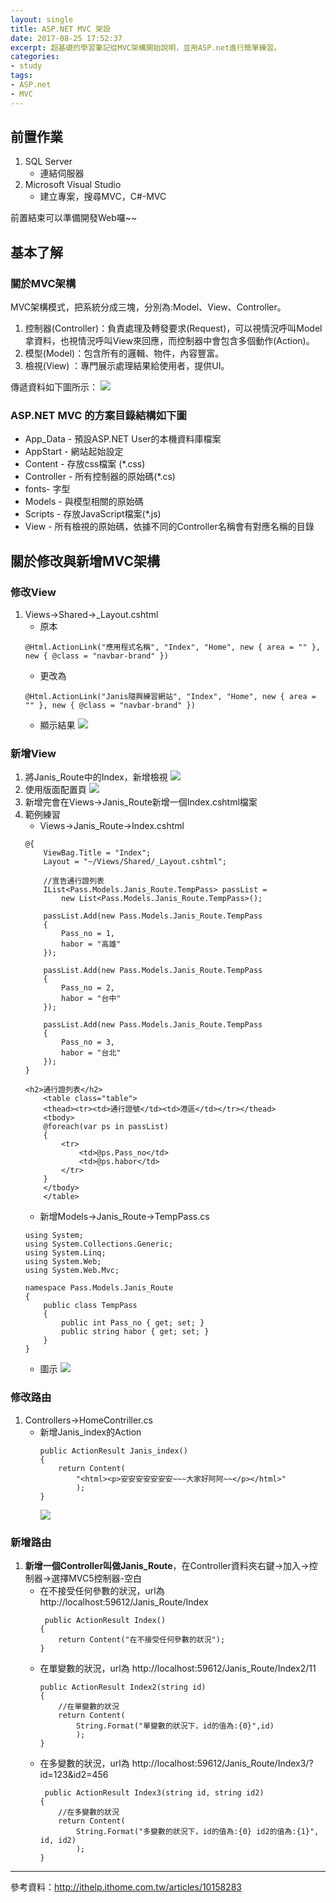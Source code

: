 ```yaml
---
layout: single
title: ASP.NET MVC 架設
date: 2017-08-25 17:52:37
excerpt: 超基礎的學習筆記從MVC架構開始說明，並用ASP.net進行簡單練習。
categories:
- study
tags:
- ASP.net
- MVC
---
```


## 前置作業
1. SQL Server
    * 連結伺服器
2. Microsoft Visual Studio
    * 建立專案，搜尋MVC，C#-MVC

前置結束可以準備開發Web囉~~

## 基本了解
### 關於MVC架構
MVC架構模式，把系統分成三塊，分別為:Model、View、Controller。
1. 控制器(Controller)：負責處理及轉發要求(Request)，可以視情況呼叫Model拿資料，也視情況呼叫View來回應，而控制器中會包含多個動作(Action)。
2. 模型(Model)：包含所有的邏輯、物件，內容豐富。
3. 檢視(View) ：專門展示處理結果給使用者，提供UI。

傳遞資料如下圖所示：
![](https://2.bp.blogspot.com/-YUWtsOlOtQY/Vz58E8CMBOI/AAAAAAAAbiQ/eXGYjaWnA9kDZZ0ESTeMiuJy2a__ZVdwQCLcB/s640/001.png)

### ASP.NET MVC 的方案目錄結構如下圖
* App_Data - 預設ASP.NET User的本機資料庫檔案
* AppStart - 網站起始設定
* Content - 存放css檔案 (*.css)
* Controller - 所有控制器的原始碼(*.cs)
* fonts- 字型
* Models - 與模型相關的原始碼
* Scripts - 存放JavaScript檔案(*.js)
* View - 所有檢視的原始碼，依據不同的Controller名稱會有對應名稱的目錄

## 關於修改與新增MVC架構
### 修改View
1. Views->Shared->_Layout.cshtml
    * 原本
    ```htmlembedded=  
    @Html.ActionLink("應用程式名稱", "Index", "Home", new { area = "" }, new { @class = "navbar-brand" })
    ```
    * 更改為
    ```htmlembedded=
    @Html.ActionLink("Janis隨興練習網站", "Index", "Home", new { area = "" }, new { @class = "navbar-brand" })
    ```
    * 顯示結果
    ![](https://i.imgur.com/TJngfLT.png)
 
### 新增View
1. 將Janis_Route中的Index，新增檢視
    ![](https://i.imgur.com/nLps363.png)
2. 使用版面配置頁
    ![](https://i.imgur.com/zMCpTDz.png)
3. 新增完會在Views->Janis_Route新增一個Index.cshtml檔案
4. 範例練習
    * Views->Janis_Route->Index.cshtml
    ```htmlembedded=
    @{
        ViewBag.Title = "Index";
        Layout = "~/Views/Shared/_Layout.cshtml";

        //宣告通行證列表
        IList<Pass.Models.Janis_Route.TempPass> passList =
            new List<Pass.Models.Janis_Route.TempPass>();

        passList.Add(new Pass.Models.Janis_Route.TempPass
        {
            Pass_no = 1,
            habor = "高雄"
        });

        passList.Add(new Pass.Models.Janis_Route.TempPass
        {
            Pass_no = 2,
            habor = "台中"
        });

        passList.Add(new Pass.Models.Janis_Route.TempPass
        {
            Pass_no = 3,
            habor = "台北"
        });
    }

    <h2>通行證列表</h2>
        <table class="table">
        <thead><tr><td>通行證號</td><td>港區</td></tr></thead>
        <tbody>
        @foreach(var ps in passList)
        {
            <tr>
                <td>@ps.Pass_no</td>
                <td>@ps.habor</td>
            </tr>
        }
        </tbody>
        </table>
    ```
    * 新增Models->Janis_Route->TempPass.cs
    ```C#=
    using System;
    using System.Collections.Generic;
    using System.Linq;
    using System.Web;
    using System.Web.Mvc;

    namespace Pass.Models.Janis_Route
    {
        public class TempPass
        {
            public int Pass_no { get; set; }
            public string habor { get; set; }
        }
    }
    ```
    * 圖示
    ![](https://i.imgur.com/JINYl3l.png)

### 修改路由
1. Controllers->HomeContriller.cs
    * 新增Janis_index的Action
        ```C#=
        public ActionResult Janis_index()
        {
            return Content(
                "<html><p>安安安安安安安~~~大家好阿阿~~</p></html>"
                );
        }
        ```
        ![](https://i.imgur.com/WaFFpVu.png)
### 新增路由
1. **新增一個Controller叫做Janis_Route**，在Controller資料夾右鍵->加入->控制器->選擇MVC5控制器-空白
    * 在不接受任何參數的狀況，url為 http://localhost:59612/Janis_Route/Index
        ```C#=
         public ActionResult Index()
        {
            return Content("在不接受任何參數的狀況");
        }
        ```
    * 在單變數的狀況，url為 http://localhost:59612/Janis_Route/Index2/11
        ```C#=
        public ActionResult Index2(string id)
        {
            //在單變數的狀況
            return Content(
                String.Format("單變數的狀況下，id的值為:{0}",id)
                );
        }
        ```
    * 在多變數的狀況，url為 http://localhost:59612/Janis_Route/Index3/?id=123&id2=456
        ```C#=
         public ActionResult Index3(string id, string id2)
        {
            //在多變數的狀況
            return Content(
                String.Format("多變數的狀況下，id的值為:{0} id2的值為:{1}", id, id2)
                );
        }
        ```

---
參考資料：http://ithelp.ithome.com.tw/articles/10158283
